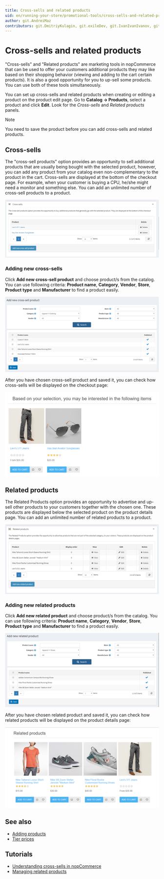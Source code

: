 ```yaml
---
title: Cross-sells and related products
uid: en/running-your-store/promotional-tools/cross-sells-and-related-products
author: git.AndreiMaz
contributors: git.DmitriyKulagin, git.exileDev, git.IvanIvanIvanov, git.mariannk
---
```


# Cross-sells and related products

"Cross-sells" and "Related products" are marketing tools in nopCommerce that can be used to offer your customers additional products they may like based on their shopping behavior (viewing and adding to the cart certain products). It is also a good opportunity for you to up-sell some products. You can use both of these tools simultaneously.

You can set up cross-sells and related products when creating or editing a product on the product edit page. Go to **Catalog → Products**, select a product and click **Edit**. Look for the *Cross-sells* and *Related products* panels.

> [!NOTE]
> 
> You need to save the product before you can add cross-sells and related products.

## Cross-sells

The "cross-sell products" option provides an opportunity to sell additional products that are usually being bought with the selected product, however, you can add any product from your catalog even non-complementary to the product in the cart. Cross-sells are displayed at the bottom of the checkout page. For example, when your customer is buying a CPU, he/she might need a monitor and something else. You can add an unlimited number of cross-sell products to a product.

![Cross-sells](_static/cross-sells-and-related-products/Cross-sells.png)

### Adding new cross-sells

Click **Add new cross-sell product** and choose product/s from the catalog. You can use following criteria: **Product name**, **Category**, **Vendor**, **Store**, **Product type** and **Manufacturer** to find a product easily.

![Adding new cross-sells](_static/cross-sells-and-related-products/add-new-cross-sells.png)

After you have chosen cross-sell product and saved it, you can check how cross-sells will be displayed on the checkout page:

![Cross-sells on the checkout page](_static/cross-sells-and-related-products/Cross-sells_on_checkout.png)

## Related products

The Related Products option provides an opportunity to advertise and up-sell other products to your customers together with the chosen one. These products are displayed below the selected product on the product details page. You can add an unlimited number of related products to a product.

![Related_products](_static/cross-sells-and-related-products/Related.png)

### Adding new related products

Click **Add new related product** and choose product/s from the catalog. You can use following criteria: **Product name**, **Category**, **Vendor**, **Store**, **Product type** and **Manufacturer** to find a product easily.

![Adding a new related product](_static/cross-sells-and-related-products/adiing-new-related.png)

After you have chosen related product and saved it, you can check how related products will be displayed on the product details page:

![Related products on the product details page](_static/cross-sells-and-related-products/rel-product-on-the-prod-det-page.png)

## See also

- [Adding products](xref:en/running-your-store/catalog/products/add-products)
- [Tier prices](xref:en/running-your-store/promotional-tools/tier-prices)

## Tutorials

- [Understanding cross-sells in nopCommerce](https://www.youtube.com/watch?v=J_6OlVarIFc)
- [Managing related products](https://www.youtube.com/watch?v=FGuozvhyqYE&t=6s)
